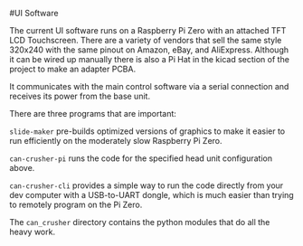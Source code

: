 #UI Software

The current UI software runs on a Raspberry Pi Zero with an attached
TFT LCD Touchscreen. There are a variety of vendors that sell the same
style 320x240 with the same pinout on Amazon, eBay, and
AliExpress. Although it can be wired up manually there is also a Pi
Hat in the kicad section of the project to make an adapter PCBA.

It communicates with the main control software via a serial connection
and receives its power from the base unit.

There are three programs that are important:

`slide-maker` pre-builds optimized versions of graphics to make it
easier to run efficiently on the moderately slow Raspberry Pi Zero.

`can-crusher-pi` runs the code for the specified head unit
configuration above.

`can-crusher-cli` provides a simple way to run the code directly from
your dev computer with a USB-to-UART dongle, which is much easier than
trying to remotely program on the Pi Zero.

The `can_crusher` directory contains the python modules that do all
the heavy work.